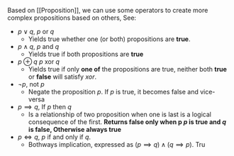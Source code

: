Based on [[Proposition]], we can use some operators to create more complex propositions based on others, See:
- $p\lor q$, $p$ or $q$
	- Yields true whether one (or both) propositions are **true**.
- $p\land q$, $p$ and $q$
	- Yields true if both propositions are **true**
- $p\oplus q$ $p$ xor $q$
	- Yields true if only **one of** the propositions are true, neither both **true** or **false** will satisfy $xor$.
- $\neg p$, not $p$ 
	- Negate the proposition $p$. If $p$ is true, it becomes false and vice-versa
- $p \implies q$, If $p$ then $q$ 
	- Is a relationship of two proposition when one is last is a logical consequence of the first. **Returns false only when p $p$ is true and $q$ is false, Otherwise always true**
- $p \iff q$, $p$ if and only if $q$.
	- Bothways implication, expressed as $(p\implies q) \land (q \implies p)$. Tru